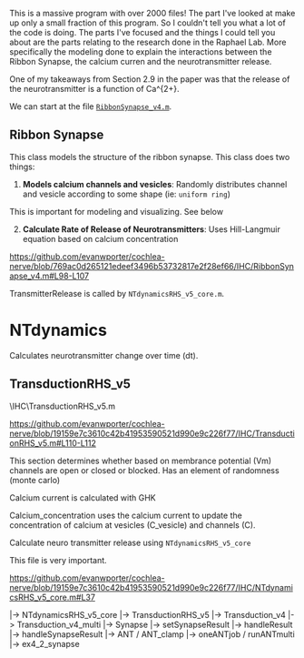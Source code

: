 This is a massive program with over 2000 files! The part I've looked at make up only a small fraction of this program. So I couldn't tell you what a lot of the code is doing. The parts I've focused and the things I could tell you about are the parts relating to the research done in the Raphael Lab. More specifically the modeling done to explain the interactions between the Ribbon Synapse, the calcium curren and the neurotransmitter release.

One of my takeaways from Section 2.9 in the paper was that the release of the neurotransmitter is a function of Ca^{2+}.

We can start at the file [`RibbonSynapse_v4.m`](https://github.com/evanwporter/cochlea-nerve/blob/769ac0d265121edeef3496b53732817e2f28ef66/IHC/RibbonSynapse_v4.m#L66).

## Ribbon Synapse

This class models the structure of the ribbon synapse. This class does two things:

1) **Models calcium channels and vesicles**: Randomly distributes channel and vesicle according to some shape (ie: `uniform ring`)

This is important for modeling and visualizing. See below

2) **Calculate Rate of Release of Neurotransmitters**: Uses Hill-Langmuir equation based on calcium concentration

https://github.com/evanwporter/cochlea-nerve/blob/769ac0d265121edeef3496b53732817e2f28ef66/IHC/RibbonSynapse_v4.m#L98-L107

TransmitterRelease is called by `NTdynamicsRHS_v5_core.m`.

# NTdynamics

Calculates neurotransmitter change over time (dt).


## TransductionRHS_v5

\IHC\TransductionRHS_v5.m

https://github.com/evanwporter/cochlea-nerve/blob/19159e7c3610c42b41953590521d990e9c226f77/IHC/TransductionRHS_v5.m#L110-L112

This section determines whether based on membrance potential (Vm) 
channels are open or closed or blocked.
Has an element of randomness (monte carlo)

Calcium current is calculated with GHK

Calcium_concentration uses the calcium current to update the concentration 
of calcium at vesicles (C_vesicle) and channels (C).

Calculate neuro transmitter release using `NTdynamicsRHS_v5_core`

This file is very important.

https://github.com/evanwporter/cochlea-nerve/blob/19159e7c3610c42b41953590521d990e9c226f77/IHC/NTdynamicsRHS_v5_core.m#L37


|-> NTdynamicsRHS_v5_core
|-> TransductionRHS_v5
|-> Transduction_v4
|-> Transduction_v4_multi
|-> Synapse
|-> setSynapseResult
|-> handleResult
|-> handleSynapseResult
|-> ANT / ANT_clamp
|-> oneANTjob / runANTmulti
|-> ex4_2_synapse